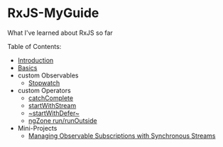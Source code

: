 # RxJS-MyGuide
What I've learned about RxJS so far

Table of Contents:
- [Introduction](Intro.md)
- [Basics](Basics.md)
- custom Observables
  - [Stopwatch](Stopwatch.md)
- custom Operators
  - [catchComplete](catchComplete.md)
  - [startWithStream](startWithStream.md)
  - [~startWithDefer~](startWithDefer.md)
  - [ngZone run/runOutside](ngZoneOperators.md)
- Mini-Projects
  - [Managing Observable Subscriptions with Synchronous Streams](Mosss.md)
